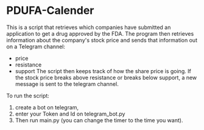 # PDUFA-Calender

This is a script that retrieves which companies have submitted an application to get a drug approved by the FDA. The program then retrieves information about the company's stock price and sends that information out on a Telegram channel:
- price
- resistance
- support
The script then keeps track of how the share price is going. If the stock price breaks above resistance or breaks below support, a new message is sent to the telegram channel.

To run the script:
1. create a bot on telegram,
2. enter your Token and Id on telegram_bot.py
3. Then run main.py (you can change the timer to the time you want).
